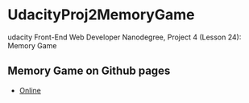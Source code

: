 # UdacityProj2MemoryGame
udacity Front-End Web Developer Nanodegree, Project 4 (Lesson 24): Memory Game

## Memory Game on Github pages
+ [Online](https://sasokuncic.github.io/UdacityProj4MemoryGame/)